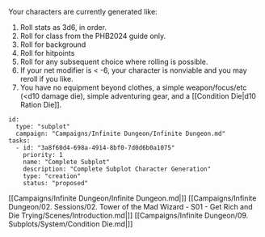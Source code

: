 Your characters are currently generated like:

1. Roll stats as 3d6, in order.
2. Roll for class from the PHB2024 guide only.
3. Roll for background
4. Roll for hitpoints
5. Roll for any subsequent choice where rolling is possible.
6. If your net modifier is < -6, your character is nonviable and you may reroll if you like.
7. You have no equipment beyond clothes, a simple weapon/focus/etc (<d10 damage die), simple adventuring gear, and a [[Condition Die|d10 Ration Die]].

```RpgManager4
id: 
  type: "subplot"
  campaign: "Campaigns/Infinite Dungeon/Infinite Dungeon.md"
tasks: 
  - id: "3a8f60d4-698a-4914-8bf0-7d0d6b0a1075"
    priority: 1
    name: "Complete Subplot"
    description: "Complete Subplot Character Generation"
    type: "creation"
    status: "proposed"
```

[[Campaigns/Infinite Dungeon/Infinite Dungeon.md|]]
[[Campaigns/Infinite Dungeon/02. Sessions/02. Tower of the Mad Wizard - S01 - Get Rich and Die Trying/Scenes/Introduction.md|]]
[[Campaigns/Infinite Dungeon/09. Subplots/System/Condition Die.md|]]